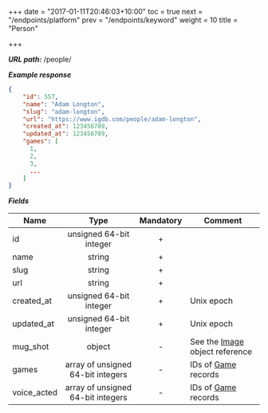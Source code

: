 +++
date = "2017-01-11T20:46:03+10:00"
toc = true
next = "/endpoints/platform"
prev = "/endpoints/keyword"
weight = 10
title = "Person"

+++

***URL path:*** /people/

***Example response***

```json
{
    "id": 557,
    "name": "Adam Longton",
    "slug": "adam-longton",
    "url": "https://www.igdb.com/people/adam-longton",
    "created_at": 123456789,
    "updated_at": 123456789,
    "games": [
      1,
      2,
      3,
      ...
    ]
}
```

***Fields***

| Name             | Type                              | Mandatory | Comment |
| ---------------- |:---------------------------------:|:---------:| ------- |
| id               | unsigned 64-bit integer           |     +     ||
| name             | string                            |     +     ||
| slug             | string                            |     +     ||
| url              | string                            |     +     ||
| created_at       | unsigned 64-bit integer           |     +     | Unix epoch |
| updated_at       | unsigned 64-bit integer           |     +     | Unix epoch |
| mug_shot         | object                            |     -     | See the [Image](../../misc-objects/image) object reference |
| games            | array of unsigned 64-bit integers |     -     | IDs of [Game](../game) records |
| voice_acted      | array of unsigned 64-bit integers |     -     | IDs of [Game](../game) records |
